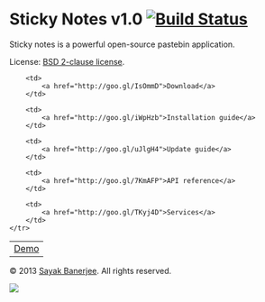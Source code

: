 # Sticky Notes v1.0 [![Build Status](https://travis-ci.org/sayakb/sticky-notes.png)](http://goo.gl/DRaaX0)

Sticky notes is a powerful open-source pastebin application.

License: [BSD 2-clause license](http://www.opensource.org/licenses/bsd-license.php).

<table>
	<tr>
		<td>
			<a href="http://goo.gl/XKb6rK">Demo</a>
		</td>

		<td>
			<a href="http://goo.gl/IsOmmD">Download</a>
		</td>

		<td>
			<a href="http://goo.gl/iWpHzb">Installation guide</a>
		</td>

		<td>
			<a href="http://goo.gl/uJlgH4">Update guide</a>
		</td>

		<td>
			<a href="http://goo.gl/7KmAFP">API reference</a>
		</td>

		<td>
			<a href="http://goo.gl/TKyj4D">Services</a>
		</td>
	</tr>
</table>

&copy; 2013 [Sayak Banerjee](http://sayakbanerjee.com). All rights reserved.

[![](http://www.pledgie.com/campaigns/20549.png?skin_name=chrome)](http://goo.gl/oWyEG)
